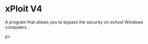 <h1>xPloit V4</h1>
<p>A program that allows you to bypass the security on school Windows computers.<p>
p>
